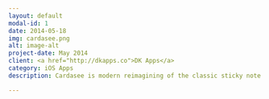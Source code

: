 ```yaml
---
layout: default
modal-id: 1
date: 2014-05-18
img: cardasee.png
alt: image-alt
project-date: May 2014
client: <a href="http://dkapps.co">DK Apps</a>
category: iOS Apps
description: Cardasee is modern reimagining of the classic sticky note for your iPhone. Think of your notes as a deck of cards instead of endless lists. Peacefully flick through them with gesturesand enjoy the smooth animations of Cardasee. Check it out <a href="http://getcardasee.dkapps.co">here</a>.

---
```

